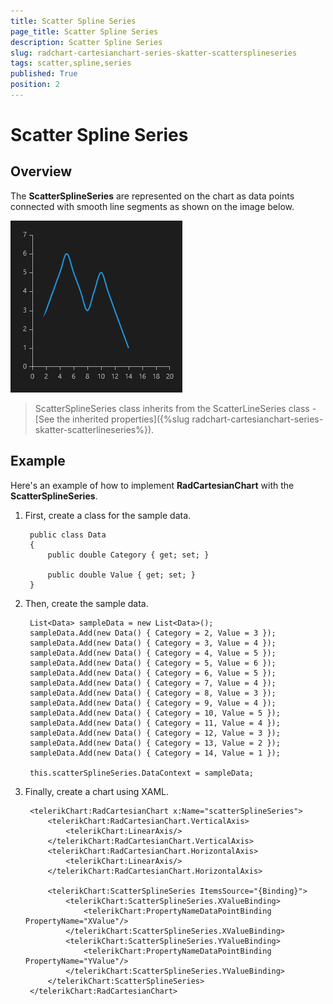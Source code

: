 ```yaml
---
title: Scatter Spline Series
page_title: Scatter Spline Series
description: Scatter Spline Series
slug: radchart-cartesianchart-series-skatter-scattersplineseries
tags: scatter,spline,series
published: True
position: 2
---
```


# Scatter Spline Series

## Overview

The **ScatterSplineSeries** are represented on the chart as data points connected with smooth line segments as shown on the image below.

![Scatter Spline Series](images/ScatterSplineSeries.png)

>ScatterSplineSeries class inherits from the ScatterLineSeries class -
[See the inherited properties]({%slug radchart-cartesianchart-series-skatter-scatterlineseries%}).

## Example

Here's an example of how to implement **RadCartesianChart** with the **ScatterSplineSeries**.


1. First, create a class for the sample data.
		
		public class Data
		{
			public double Category { get; set; }
		
			public double Value { get; set; }
		}

1. Then, create the sample data.

		List<Data> sampleData = new List<Data>();
		sampleData.Add(new Data() { Category = 2, Value = 3 });
		sampleData.Add(new Data() { Category = 3, Value = 4 });
		sampleData.Add(new Data() { Category = 4, Value = 5 });
		sampleData.Add(new Data() { Category = 5, Value = 6 });
		sampleData.Add(new Data() { Category = 6, Value = 5 });
		sampleData.Add(new Data() { Category = 7, Value = 4 });
		sampleData.Add(new Data() { Category = 8, Value = 3 });
		sampleData.Add(new Data() { Category = 9, Value = 4 });
		sampleData.Add(new Data() { Category = 10, Value = 5 });
		sampleData.Add(new Data() { Category = 11, Value = 4 });
		sampleData.Add(new Data() { Category = 12, Value = 3 });
		sampleData.Add(new Data() { Category = 13, Value = 2 });
		sampleData.Add(new Data() { Category = 14, Value = 1 });
		
		this.scatterSplineSeries.DataContext = sampleData;

1. Finally, create a chart using XAML.

		<telerikChart:RadCartesianChart x:Name="scatterSplineSeries">
		    <telerikChart:RadCartesianChart.VerticalAxis>
		        <telerikChart:LinearAxis/>
		    </telerikChart:RadCartesianChart.VerticalAxis>
		    <telerikChart:RadCartesianChart.HorizontalAxis>
		        <telerikChart:LinearAxis/>
		    </telerikChart:RadCartesianChart.HorizontalAxis>
		
		    <telerikChart:ScatterSplineSeries ItemsSource="{Binding}">
		        <telerikChart:ScatterSplineSeries.XValueBinding>
		            <telerikChart:PropertyNameDataPointBinding PropertyName="XValue"/>
		        </telerikChart:ScatterSplineSeries.XValueBinding>
		        <telerikChart:ScatterSplineSeries.YValueBinding>
		            <telerikChart:PropertyNameDataPointBinding PropertyName="YValue"/>
		        </telerikChart:ScatterSplineSeries.YValueBinding>
		    </telerikChart:ScatterSplineSeries>
		</telerikChart:RadCartesianChart>
